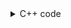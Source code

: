 <details><summary>C++ code</summary>

![](../../../../assets/last-cell-in-a-matrix.png)

</details>
